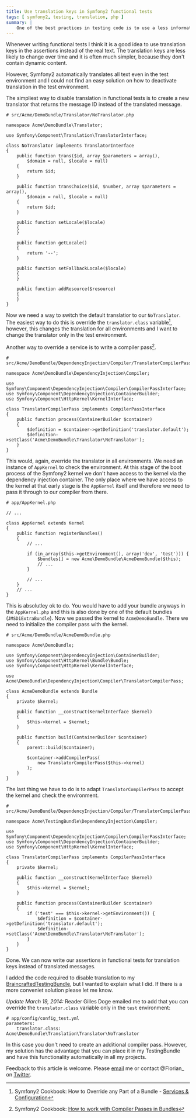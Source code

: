 ```yaml
---
title: Use translation keys in Symfony2 functional tests
tags: [ symfony2, testing, translation, php ]
summary: |
    One of the best practices in testing code is to use a less information that is context to change in the test code. When writing functional tests we often have to check for the existance of certain strings on a page. However, text and translations change, so let's use the translation keys in our tests instead.
---
```


Whenever writing functional tests I think it is a good idea to use translation keys in the assertions instead of the real text. The translation keys are less likely to change over time and it is often much simpler, because they don't contain dynamic content.

However, Symfony2 automatically translates all text even in the test environment and I could not find an easy solution on how to deactivate translation in the test environment.

The simpliest way to disable translation in functional tests is to create a new translator that returns the message ID instead of the translated message.

<pre><code class="php"># src/Acme/DemoBundle/Translator/NoTranslator.php

namespace Acme\DemoBundle\Translator;

use Symfony\Component\Translation\TranslatorInterface;

class NoTranslator implements TranslatorInterface
{
    public function trans($id, array $parameters = array(),
        $domain = null, $locale = null)
    {
        return $id;
    }

    public function transChoice($id, $number, array $parameters = array(),
        $domain = null, $locale = null)
    {
        return $id;
    }

    public function setLocale($locale)
    {
    }

    public function getLocale()
    {
        return '--';
    }

    public function setFallbackLocale($locale)
    {
    }

    public function addResource($resource)
    {
    }
}</code></pre>

Now we need a way to switch the default translatior to our `NoTranslator`. The easiest way to do this is override the `translator.class` variable[^overridetranslator], however, this changes the translation for all environments and I want to change the translator only in the test environment.

Another way to override a service is to write a compiler pass[^compilerpass].

<pre><code class="php"># src/Acme/DemoBundle/DependencyInjection/Compiler/TranslatorCompilerPass.php

namespace Acme\DemoBundle\DependencyInjection\Compiler;

use Symfony\Component\DependencyInjection\Compiler\CompilerPassInterface;
use Symfony\Component\DependencyInjection\ContainerBuilder;
use Symfony\Component\HttpKernel\KernelInterface;

class TranslatorCompilerPass implements CompilerPassInterface
{
    public function process(ContainerBuilder $container)
    {
        $definition = $container->getDefinition('translator.default');
        $definition->setClass('Acme\DemoBundle\Translator\NoTranslator');
    }
}
</code></pre>

This would, again, override the translator in all environments. We need an instance of `AppKernel` to check the environment. At this stage of the boot process of the Symfony2 kernel we don't have access to the kernel via the dependency injection container. The only place where we have access to the kernel at that early stage is the `AppKernel` itself and therefore we need to pass it through to our compiler from there.

<pre><code class="php"># app/AppKernel.php

// ...

class AppKernel extends Kernel
{
    public function registerBundles()
    {
        // ...

        if (in_array($this->getEnvironment(), array('dev', 'test'))) {
            $bundles[] = new Acme\DemoBundle\AcmeDemoBundle($this);
            // ...
        }

        // ...
    }
    // ...
}
</code></pre>

This is absolutley ok to do. You would have to add your bundle anyways in the `AppKernel.php` and this is also done by one of the default bundles (`JMSDiExtraBundle`). Now we passed the kernel to `AcmeDemoBundle`. There we need to initialize the compiler pass with the kernel.

<pre><code class="php"># src/Acme/DemoBundle/AcmeDemoBundle.php

namespace Acme\DemoBundle;

use Symfony\Component\DependencyInjection\ContainerBuilder;
use Symfony\Component\HttpKernel\Bundle\Bundle;
use Symfony\Component\HttpKernel\KernelInterface;

use Acme\DemoBundle\DependencyInjection\Compiler\TranslatorCompilerPass;

class AcmeDemoBundle extends Bundle
{
    private $kernel;

    public function __construct(KernelInterface $kernel)
    {
        $this->kernel = $kernel;
    }

    public function build(ContainerBuilder $container)
    {
        parent::build($container);

        $container->addCompilerPass(
            new TranslatorCompilerPass($this->kernel)
        );
    }
}
</code></pre>

The last thing we have to do is to adapt `TranslatorCompilerPass` to accept the kernel and check the environment.

<pre><code class="php"># src/Acme/DemoBundle/DependencyInjection/Compiler/TranslatorCompilerPass.php

namespace Acme\TestingBundle\DependencyInjection\Compiler;

use Symfony\Component\DependencyInjection\Compiler\CompilerPassInterface;
use Symfony\Component\DependencyInjection\ContainerBuilder;
use Symfony\Component\HttpKernel\KernelInterface;

class TranslatorCompilerPass implements CompilerPassInterface
{
    private $kernel;

    public function __construct(KernelInterface $kernel)
    {
        $this->kernel = $kernel;
    }

    public function process(ContainerBuilder $container)
    {
        if ('test' === $this->kernel->getEnvironment()) {
            $definition = $container->getDefinition('translator.default');
            $definition->setClass('Acme\DemoBundle\Translator\NoTranslator');
        }
    }
}
</code></pre>

Done. We can now write our assertions in functional tests for translation keys instead of translated messages.

I added the code required to disable translation to my [BraincraftedTestingBundle](https://github.com/braincrafted/testing-bundle), but I wanted to explain what I did. If there is a more conveniet solution please let me know.

*Update March 19, 2014:* Reader Gilles Doge emailed me to add that you can override the `translator.class` variable only in the `test` environment:

<pre><code class="yaml"># app/config/config_test.yml
parameters:
    translator.class: Acme\DemoBundle\Translation\Translator\NoTranslator</code></pre>

In this case you don't need to create an additional compiler pass. However, my solution has the advantage that you can place it in my TestingBundle and have this functionality automatically in all my projects.

Feedback to this article is welcome. Please [email](mailto:florian@eckerstorfer.co) me or contact @Florian_ on [Twitter](http://twitter.com/Florian_).

[^overridetranslator]: Symfony2 Cookbook: How to Override any Part of a Bundle - [Services & Configuration](http://symfony.com/doc/2.2/cookbook/bundles/override.html#services-configuration)
[^compilerpass]: Symfony2 Cookbook: [How to work with Compiler Passes in Bundles](http://symfony.com/doc/2.2/cookbook/service_container/compiler_passes.html)
